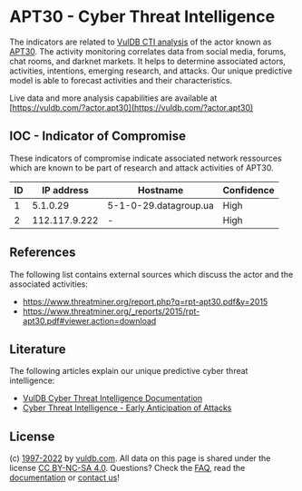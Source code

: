 # APT30 - Cyber Threat Intelligence

The indicators are related to [VulDB CTI analysis](https://vuldb.com/?kb.cti) of the actor known as [APT30](https://vuldb.com/?actor.apt30). The activity monitoring correlates data from social media, forums, chat rooms, and darknet markets. It helps to determine associated actors, activities, intentions, emerging research, and attacks. Our unique predictive model is able to forecast activities and their characteristics.

Live data and more analysis capabilities are available at [https://vuldb.com/?actor.apt30](https://vuldb.com/?actor.apt30)

## IOC - Indicator of Compromise

These indicators of compromise indicate associated network ressources which are known to be part of research and attack activities of APT30.

ID | IP address | Hostname | Confidence
-- | ---------- | -------- | ----------
1 | 5.1.0.29 | 5-1-0-29.datagroup.ua | High
2 | 112.117.9.222 | - | High

## References

The following list contains external sources which discuss the actor and the associated activities:

* https://www.threatminer.org/report.php?q=rpt-apt30.pdf&y=2015
* https://www.threatminer.org/_reports/2015/rpt-apt30.pdf#viewer.action=download

## Literature

The following articles explain our unique predictive cyber threat intelligence:

* [VulDB Cyber Threat Intelligence Documentation](https://vuldb.com/?kb.cti)
* [Cyber Threat Intelligence - Early Anticipation of Attacks](https://www.scip.ch/en/?labs.20201022)

## License

(c) [1997-2022](https://vuldb.com/?kb.changelog) by [vuldb.com](https://vuldb.com/?kb.about). All data on this page is shared under the license [CC BY-NC-SA 4.0](https://creativecommons.org/licenses/by-nc-sa/4.0/). Questions? Check the [FAQ](https://vuldb.com/?kb.faq), read the [documentation](https://vuldb.com/?kb) or [contact us](https://vuldb.com/?contact)!
